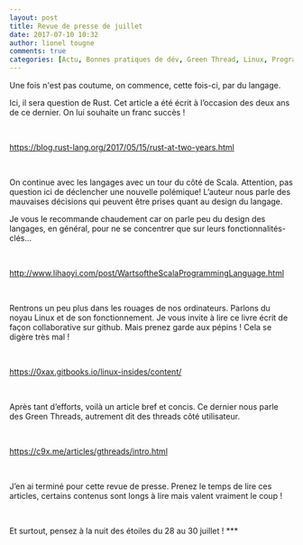 ```yaml
---
layout: post
title: Revue de presse de juillet
date: 2017-07-10 10:32
author: lionel tougne
comments: true
categories: [Actu, Bonnes pratiques de dév, Green Thread, Linux, Programmation, Revues de presse, RUST, scala]
---
```

Une fois n'est pas coutume, on commence, cette fois-ci, par du langage.

Ici, il sera question de Rust. Cet article a été écrit à l’occasion des deux ans de ce dernier. On lui souhaite un franc succès !

&nbsp;

<a href="https://blog.rust-lang.org/2017/05/15/rust-at-two-years.html" target="_blank" rel="noopener noreferrer">https://blog.rust-lang.org/2017/05/15/rust-at-two-years.html</a>

&nbsp;

On continue avec les langages avec un tour du côté de Scala. Attention, pas question ici de déclencher une nouvelle polémique! L’auteur nous parle des mauvaises décisions qui peuvent être prises quant au design du langage.

Je vous le recommande chaudement car on parle peu du design des langages, en général, pour ne se concentrer que sur leurs fonctionnalités-clés...

&nbsp;

<a href="http://www.lihaoyi.com/post/WartsoftheScalaProgrammingLanguage.html" target="_blank" rel="noopener noreferrer">http://www.lihaoyi.com/post/WartsoftheScalaProgrammingLanguage.html</a>

&nbsp;

Rentrons un peu plus dans les rouages de nos ordinateurs. Parlons du noyau Linux et de son fonctionnement. Je vous invite à lire ce livre écrit de façon collaborative sur github. Mais prenez garde aux pépins ! Cela se digère très mal !

&nbsp;

<a href="https://0xax.gitbooks.io/linux-insides/content/" target="_blank" rel="noopener noreferrer">https://0xax.gitbooks.io/linux-insides/content/</a>

&nbsp;

Après tant d’efforts, voilà un article bref et concis. Ce dernier nous parle des Green Threads, autrement dit des threads côté utilisateur.

&nbsp;

<a href="https://c9x.me/articles/gthreads/intro.html" target="_blank" rel="noopener noreferrer">https://c9x.me/articles/gthreads/intro.html</a>

&nbsp;

J’en ai terminé pour cette revue de presse. Prenez le temps de lire ces articles, certains contenus sont longs à lire mais valent vraiment le coup !

&nbsp;

Et surtout, pensez à la nuit des étoiles du 28 au 30 juillet ! ***
